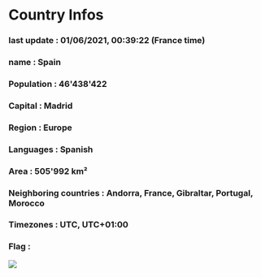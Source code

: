 # Country  Infos
### last update : 01/06/2021, 00:39:22 (France time)

### name : Spain
### Population : 46'438'422
### Capital : Madrid
### Region : Europe
### Languages : Spanish
### Area : 505'992 km²
### Neighboring countries : Andorra, France, Gibraltar, Portugal, Morocco
### Timezones : UTC, UTC+01:00

### Flag :
![](https://restcountries.eu/data/esp.svg)